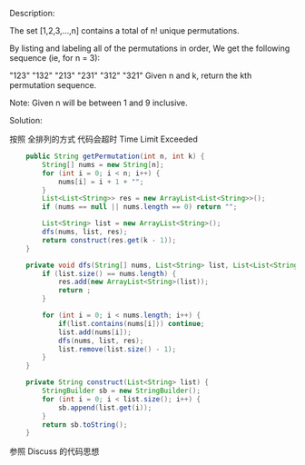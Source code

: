 Description:

The set [1,2,3,…,n] contains a total of n! unique permutations.

By listing and labeling all of the permutations in order,
We get the following sequence (ie, for n = 3):

"123"
"132"
"213"
"231"
"312"
"321"
Given n and k, return the kth permutation sequence.

Note: Given n will be between 1 and 9 inclusive.

Solution:

按照 全排列的方式 代码会超时
Time Limit Exceeded
```java
    public String getPermutation(int n, int k) {
        String[] nums = new String[n];
        for (int i = 0; i < n; i++) {
            nums[i] = i + 1 + "";
        }
        List<List<String>> res = new ArrayList<List<String>>();
        if (nums == null || nums.length == 0) return "";

        List<String> list = new ArrayList<String>();
        dfs(nums, list, res);
        return construct(res.get(k - 1));
    }

    private void dfs(String[] nums, List<String> list, List<List<String>> res) {
        if (list.size() == nums.length) {
            res.add(new ArrayList<String>(list));
            return ;
        }

        for (int i = 0; i < nums.length; i++) {
            if(list.contains(nums[i])) continue;
            list.add(nums[i]);
            dfs(nums, list, res);
            list.remove(list.size() - 1);
        }
    }

    private String construct(List<String> list) {
        StringBuilder sb = new StringBuilder();
        for (int i = 0; i < list.size(); i++) {
            sb.append(list.get(i));
        }
        return sb.toString();
    }
```

参照 Discuss 的代码思想
```java

```